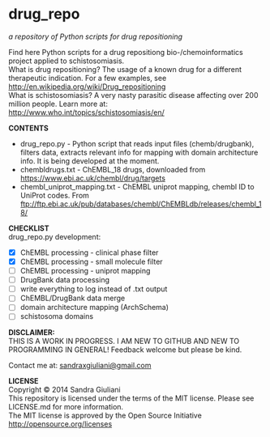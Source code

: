 # drug_repo #
_a repository of Python scripts for drug repositioning_


Find here Python scripts for a drug repositiong bio-/chemoinformatics project
applied to schistosomiasis.  
What is drug repositioning? The usage of a known drug for a different therapeutic indication. For a few examples, see http://en.wikipedia.org/wiki/Drug_repositioning  
What is schistosomiasis? A very nasty parasitic disease affecting over 200 million people. Learn more at: http://www.who.int/topics/schistosomiasis/en/

**CONTENTS**
* drug_repo.py - Python script that reads input files (chemb/drugbank), filters data, extracts relevant info for mapping with domain architecture info. It is being developed at the moment.
* chembldrugs.txt - ChEMBL_18 drugs, downloaded from https://www.ebi.ac.uk/chembl/drug/targets
* chembl\_uniprot\_mapping.txt - ChEMBL uniprot mapping, chembl ID to UniProt codes. From ftp://ftp.ebi.ac.uk/pub/databases/chembl/ChEMBLdb/releases/chembl_18/

**CHECKLIST**  
drug_repo.py development:
- [x] ChEMBL processing - clinical phase filter 
- [x] ChEMBL processing - small molecule filter 
- [ ] ChEMBL processing - uniprot mapping
- [ ] DrugBank data processing
- [ ] write everything to log instead of .txt output
- [ ] ChEMBL/DrugBank data merge
- [ ] domain architecture mapping (ArchSchema)
- [ ] schistosoma domains

**DISCLAIMER:**  
THIS IS A WORK IN PROGRESS. I AM NEW TO GITHUB AND NEW TO PROGRAMMING IN GENERAL! Feedback welcome but please be kind.

Contact me at: sandraxgiuliani@gmail.com

**LICENSE**  
Copyright &copy; 2014 Sandra Giuliani  
This repository is licensed under the terms of the MIT license. Please see LICENSE.md for more information.  
The MIT license is approved by the Open Source Initiative http://opensource.org/licenses


